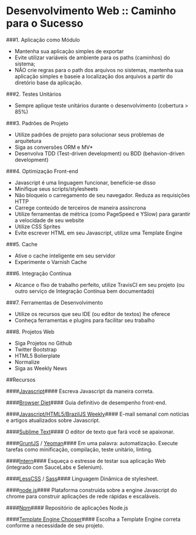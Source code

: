 Desenvolvimento Web :: Caminho para o Sucesso
======================

###1. Aplicação como Módulo
  * Mantenha sua aplicação simples de exportar
  * Evite utilizar variáveis de ambiente para os paths (caminhos) do sistema;
  * NÃO crie regras para o path dos arquivos no sistemas, mantenha sua aplicação simples
e baseie a localização dos arquivos a partir do diretório base da aplicação.


###2. Testes Unitários
  * Sempre aplique teste unitários durante o desenvolvimento (cobertura > 85%)


###3. Padrões de Projeto
  * Utilize padrões de projeto para solucionar seus problemas de arquitetura
  * Siga as conversões ORM e MV*
  * Desenvolva TDD (Test-driven development) ou BDD (behavion-driven development)


###4. Optimização Front-end
  * Javascript é uma linguagem funcionar, beneficie-se disso
  * Minifique seus scripts/stylesheets
  * Não bloqueio o carregamento de seu navegador. Reduza as requisições HTTP
  * Carrege conteúdo de terceiros de maneira assíncrona
  * Utilize ferramentas de métrica (como PageSpeed e YSlow) para garantir a velocidade de seu website
  * Utilize CSS Sprites
  * Evite escrever HTML em seu Javascript, utilize uma Template Engine


###5. Cache
  * Ative o cache inteligente em seu servidor
  * Experimente o Varnish Cache


###6. Integração Contínua
  * Alcance o flxo de trabalho perfeito, utilize TravisCI em seu projeto (ou outro serviço de Integração Contínua bem documentado)


###7. Ferramentas de Desenvolvimento
  * Utilize os recursos que seu IDE (ou editor de textos) lhe oferece
  * Conheça ferramentas e plugins para facilitar seu trabalho


###8. Projetos Web
  * Siga Projetos no Github
  * Twitter Bootstrap
  * HTML5 Bolierplate
  * Normalize
  * Siga as Weekly News  


##Recursos

####[Javascript](http://jstherightway.com/)####
Escreva Javascript da maneira correta.

####[Browser Diet](http://browserdiet.com/)####
Guia definitivo de desempenho front-end.

####[Javascript/HTML5/BrazilJS Weekly](http://javascriptweekly.com/)####
E-mail semanal com notícias e artigos atualizados sobre Javascript.

####[Sublime Text](http://www.sublimetext.com/)####
O editor de texto que fará você se apaixonar.

####[GruntJS](http://gruntjs.com/getting-started) / [Yeoman](http://yeoman.io/)####
Em uma palavra: automatização. Execute tarefas como minificação, compilação, teste unitário, linting.

####[Intern](http://theintern.io/)####
Esqueça o estresse de testar sua aplicação Web (integrado com SauceLabs e Selenium).

####[LessCSS](http://lesscss.org/) / [Sass](http://sass-lang.com/)####
Linguagem Dinâmica de stylesheet.

####[node.js](http://nodejs.org/)####
Plataforma construida sobre a engine Javascript do chrome para construir aplicações de rede rápidas e escaláveis.

####[Npm](https://npmjs.org/)####
Repositório de aplicações Node.js

####[Template Engine Chooser](http://garann.github.io/template-chooser/)####
Escolha a Template Engine correta conforme a necessidade de seu projeto.
